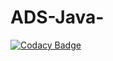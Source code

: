 # ADS-Java-
[![Codacy Badge](https://api.codacy.com/project/badge/Grade/488d95e3c38242eaa3d735cb2827f8b1)](https://app.codacy.com/app/MurthyVemuri/ADS-Java-?utm_source=github.com&utm_medium=referral&utm_content=MurthyVemuri/ADS-Java-&utm_campaign=badger)